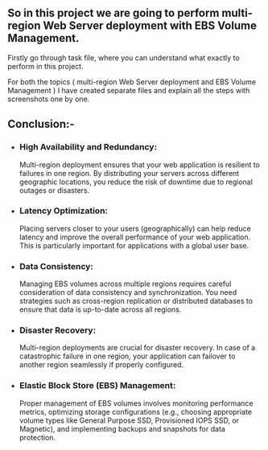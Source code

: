 ## So in this project we are going to perform multi-region Web Server deployment with EBS Volume Management.

   Firstly go through task file, where you can understand what exactly to perform in this project. 

   For both the topics ( multi-region Web Server deployment and EBS Volume Management ) I have created separate files and explain all the steps with screenshots one by one.

## Conclusion:- 

* ### High Availability and Redundancy:

  Multi-region deployment ensures that your web application is resilient to failures in one region. By distributing your servers across different            geographic locations, you       reduce the risk of downtime due to regional outages or disasters.

* ### Latency Optimization:

  Placing servers closer to your users (geographically) can help reduce latency and improve the overall performance of your web application. This is particularly 
  important for applications with a global user base.

* ### Data Consistency:

  Managing EBS volumes across multiple regions requires careful consideration of data consistency and synchronization. You need strategies such as cross-region replication or distributed 
  databases to ensure that data is up-to-date across all regions.

* ### Disaster Recovery:

  Multi-region deployments are crucial for disaster recovery. In case of a catastrophic failure in one region, your application can failover to another region seamlessly if properly        configured.

* ### Elastic Block Store (EBS) Management:

  Proper management of EBS volumes involves monitoring performance metrics, optimizing storage configurations (e.g., choosing appropriate volume types like General Purpose SSD, 
  Provisioned IOPS SSD, or Magnetic), and implementing backups and snapshots for data protection.

